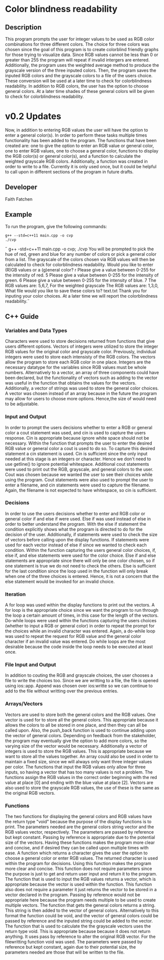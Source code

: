 # Color blindness readability

## Description

This program prompts the user for integer values to be used as RGB color combinations for three different colors. The choice for three colors was chosen since the goal of this program is to create colorblind friendly graphs for those trying to visualize data. Since RGB values cannot be less than 0 or greater than 255 the program will repeat if invalid intergers are entered. Additionally, the program uses the weighted average method to produce the grayscale version of the three inputed colors. Then, the program saves the inputed RGB colors and the grayscale colors to a file of the users choice. These conversion will be used at a later time to check for colorblindness readability. In addition to RGB colors, the user has the option to choose general colors. At a later time shades of these general colors will be given to check for colorblindness readability.
# v0.2 Updates

Now, in addition to entering RGB values the user will have the option to enter a general color(s). In order to perform these tasks multiple times functionality has been added to the program. The functions that have been created are: one to give the option to enter an RGB value or general color, one to enter RGB values, one to choose a general color, functions to display the RGB color(s) or general color(s), and a function to calculate the weighted grayscale RGB colors. Additionally,
a function was created in order to write to a file. Currently it is only used once, but it could be helpful to call upon in different sections of the program in future drafts.
## Developer

Faith Fatchen

## Example

To run the program, give the following commands:

```
g++ --std=c++11 main.cpp -o cvp
./cvp
```

 g++ -std=c++11 main.cpp -o cvp; ./cvp
You will be prompted to pick the hue of red, green and blue for any number of colors or pick a general color from a list.
 The grayscale of the colors chosen via RGB values will then be 
 calculated to check for colorblindness readability.
Would you like to enter (R)GB values or a (g)eneral color?
r
Please give a value between 0-255 for the intensity of red.
5
Please give a value between 0-255 for the intensity of green.
6
Please give a value between 0-255 for the intensity of blue.
7
The RGB values are:
5,6,7,
For the weighted grayscale
The RGB values are:
1,3,0,
What file would you like to save these colors to?
text.txt
Thank you for inputing your color choices. At a later time we will report the colorblindness readability. 

## C++ Guide

### Variables and Data Types

Characters were used to store decisions returned from functions that give users different options. Vectors of integers were utilized to store the integer RGB values for the original color and grayscale color. Previously, individual integers were used to store each intensisty of the RGB colors. The vectors allow the program to store each RGB color in one place. Integers are the necessary datatype for the variables since RGB values must be whole numbers. Alternatively to a vector, an array of three components could have been declared, but the functionality of vectors such as adding to the vector was useful in the function that obtains the values for the vectors. Additionally, a vector of strings was used to store the general color choices. A vector was chosen instead of an array because in the future the program may allow for users to choose more options. Hence,the size of would need to be adjustable.

### Input and Output

In order to prompt the users decisions whether to enter a RGB or general color a cout statement was used, and cin is used to capture the users response. Cin is appropriate because ignore white space should not be necessary. Within the function that prompts the user to enter the desired RGB value or general color a cout is used to do so. To capture this desired statement a cin statement is used. Cin is sufficient since the only input needed at this stage is an integers or character. Hence we don't need to use getline() to ignore potential whitespace. Additional cout statements were used to print out the RGB, grayscale, and general colors to the user. Cout was chosen because we wanted the user to see their choices while using the program. Cout statements were also used to prompt the user to enter a filename, and cin statements were used to capture the filename. Again, the filename is not expected to have whitespace, so cin is sufficient. 

### Decisions

In order to use the users decisions whether to enter and RGB color or general color if and else if were used. Else if was used instead of else in order to better understand the program. With the else if statement the condition explicitly shows what the program is directed to do for the decision of the user. Additionally, if statements were used to check the size of vectors before calling upon the display functions. If statements were used for each vector instead of else if since we wanted to check each condition. Within the function capturing the users general color choices, if, else if, and else statements were used for the color choice. Else if and else statements are appropriate since there will only be one color chosen, so if one statement is true we do not need to check the others. Else is sufficient for the last condition since the loop used in the function will only break when one of the three choices is entered. Hence, it is not a concern that the else statement would be invoked for an invalid choice.

### Iteration
A for loop was used within the display functions to print out the vectors. A for loop is the appropriate choice since we want the program to run through the loop a certain amount of times, in this case for the length of the vectors. Do-while loops were used within the functions capturing the users choices (whether to input a RGB or general color) in order to repeat the prompt for the choices while an invalid character was entered. Again, a do-while loop was used to repeat the request for RGB value and the general color character if an invalid value was entered. Do while loops are the most desirable because the code inside the loop needs to be executed at least once.


### File Input and Output

In addition to couting the RGB and grayscale choices, the user chooses a file to write the choices too. Since we are writting to a file, the file is opened using ios::app. Append was chosen over ios:writte so we can continue to add to the file without writting over the previous entries.

### Arrays/Vectors
Vectors are used to store both the general colors and the RGB values. One vector is used for to store all the general colors. This appropriate because it allows the colors to all be stored in one place, and then they can all be called upon. Also, the push_back function is used to continue adding upon the vector of general colors. Depending on feedback from the stakeholder, the program may eventually give the option to add more colors, so the varying size of the vector would be necessary. Additionally a vector of integers is used to store the RGB values. This is appropriate because we want to store all the values together. An array could also be used in order to maintain a fixed size, since we will always only want three integer values per color. The functions that input the RGB values only allow for three inputs, so having a vector that has too many values is not a problem. The functions assign the RGB values in the correct order beginning with the red value at place [0] and ending with the blue value at place [2]. Vectors are also used to store the grayscale RGB values, the use of these is the same as the original RGB vectors.

### Functions
The two functions for displaying the general colors and RGB values have the return type "void" because the purpose of the display functions is to print. The parameters needed are the general colors string vector and the RGB values vector, respectively. The parameters are passed by reference but kept constant. Passing by reference is appropriate due to the potential size of the vectors. Having these functions makes the program more clear and concise, and if desired they can be called upon multiple times with ease. A function which returns a character gives the user the option to choose a general color or enter RGB values. The returned character is used within the program for decisions. Using this function makes the program more clear and concise. This function does not require parameters since the purpose is just to get and return user input and return it to the program. The function that is used to input the RGB values returns a vector, which is appropriate because the vector is used within the function. This function also does not require a parameter it just returns the vector to be stored in a vector declared in the program. Passing by reference would not be appropriate here because the program needs multiple to be used to create multiple vectors. The function that gets the general colors returns a string. This string is then added to the vector of general colors. Alternatively to this format the function could be void, and the vector of general colors could be passed by reference and the inputed string could be added to the vector. The function that is used to calculate the the grayscale vectors uses the return type void. This is appropriate because because it does not return anything. It uses pass by reference to alter the original RGB vector. For the filewritting function void was used. The parameters were passed by reference but kept constant, again due to their potential size, the parameters needed are those that will be written to the file.
